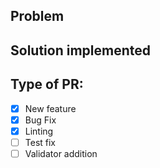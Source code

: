 ## Problem
[//]: # (Describe the problem which this PR solves here)

## Solution implemented
[//]: # (Describe the solution which you used)

## Type of PR:
- [x] New feature
- [x] Bug Fix
- [x] Linting
- [ ] Test fix
- [ ] Validator addition

[//]: # (Take a look at open PRs for an example of the format to be followed)
